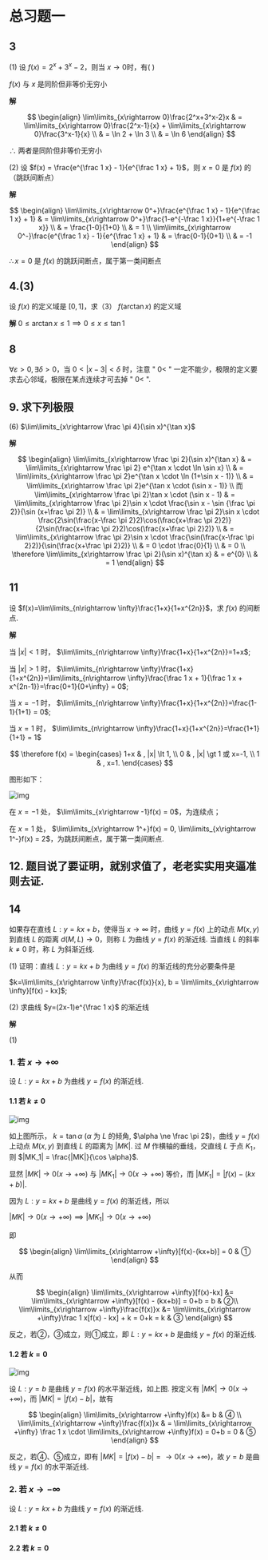 # 总习题一

## 3
   
(1) 设 $f(x)=2^x+3^x-2$，则当 $x\rightarrow 0$时，有( )

$f(x)$ 与 $x$ 是同阶但非等价无穷小 

**解**

$$
\begin{align}
\lim\limits_{x\rightarrow 0}\frac{2^x+3^x-2}x & = \lim\limits_{x\rightarrow 0}\frac{2^x-1}{x} + \lim\limits_{x\rightarrow 0}\frac{3^x-1}{x} \\
& = \ln 2 + \ln 3 \\
& = \ln 6
\end{align}
$$

$\therefore$ 两者是同阶但非等价无穷小

(2) 设 $f(x) = \frac{e^{\frac 1 x} - 1}{e^{\frac 1 x} + 1}$，则 $x=0$ 是 $f(x)$ 的（跳跃间断点）

**解**

$$
\begin{align}
\lim\limits_{x\rightarrow 0^+}\frac{e^{\frac 1 x} - 1}{e^{\frac 1 x} + 1} & = \lim\limits_{x\rightarrow 0^+}\frac{1-e^{-\frac 1 x}}{1+e^{-\frac 1 x}} \\
& = \frac{1-0}{1+0} \\
& = 1 \\
\lim\limits_{x\rightarrow 0^-}\frac{e^{\frac 1 x} - 1}{e^{\frac 1 x} + 1} & = \frac{0-1}{0+1} \\
& = -1
\end{align}
$$

$\therefore x=0$ 是 $f(x)$ 的跳跃间断点，属于第一类间断点

## 4.(3)

设 $f(x)$ 的定义域是 $[0, 1]$，求（3） $f(\arctan x)$ 的定义域
   
**解** $0\leqslant \arctan x \leqslant 1 \implies 0\leqslant x \leqslant \tan 1$

## 8

$\forall \varepsilon \gt 0, \exists \delta \gt 0$，当 $0\lt |x-3| \lt \delta$ 时，注意 " $0\lt$ " 一定不能少，极限的定义要求去心邻域，极限在某点连续才可去掉 " $0\lt$ ".

## 9. 求下列极限
   
(6) $\lim\limits_{x\rightarrow \frac \pi 4}(\sin x)^{\tan x}$

**解**

$$
\begin{align}
\lim\limits_{x\rightarrow \frac \pi 2}(\sin x)^{\tan x} & = \lim\limits_{x\rightarrow \frac \pi 2} e^{\tan x \cdot \ln \sin x} \\
& = \lim\limits_{x\rightarrow \frac \pi 2}e^{\tan x \cdot \ln (1+\sin x - 1)} \\
& = \lim\limits_{x\rightarrow \frac \pi 2}e^{\tan x \cdot (\sin x - 1)} \\
而 \lim\limits_{x\rightarrow \frac \pi 2}\tan x \cdot (\sin x - 1) & = \lim\limits_{x\rightarrow \frac \pi 2}\sin x \cdot \frac{\sin x - \sin {\frac \pi 2}}{\sin (x+\frac \pi 2)} \\
& = \lim\limits_{x\rightarrow \frac \pi 2}\sin x \cdot \frac{2\sin(\frac{x-\frac \pi 2}2)\cos(\frac{x+\frac \pi 2}2)}{2\sin(\frac{x+\frac \pi 2}2)\cos(\frac{x+\frac \pi 2}2)} \\
& = \lim\limits_{x\rightarrow \frac \pi 2}\sin x \cdot \frac{\sin(\frac{x-\frac \pi 2}2)}{\sin(\frac{x+\frac \pi 2}2)} \\
& = 0 \cdot \frac{0}{1} \\
& = 0 \\
\therefore \lim\limits_{x\rightarrow \frac \pi 2}(\sin x)^{\tan x} & = e^{0} \\
& = 1
\end{align}
$$

## 11

设 $f(x)=\lim\limits_{n\rightarrow \infty}\frac{1+x}{1+x^{2n}}$，求 $f(x)$ 的间断点.
    
**解**

当 $|x| \lt 1$ 时， $\lim\limits_{n\rightarrow \infty}\frac{1+x}{1+x^{2n}}=1+x$;

当 $|x| \gt 1$ 时， $\lim\limits_{n\rightarrow \infty}\frac{1+x}{1+x^{2n}}=\lim\limits_{n\rightarrow \infty}\frac{\frac 1 x + 1}{\frac 1 x + x^{2n-1}}=\frac{0+1}{0+\infty} = 0$;

当 $x=-1$ 时， $\lim\limits_{n\rightarrow \infty}\frac{1+x}{1+x^{2n}}=\frac{1-1}{1+1} = 0$;

当 $x=1$ 时， $\lim\limits_{n\rightarrow \infty}\frac{1+x}{1+x^{2n}}=\frac{1+1}{1+1} = 1$

$$
\therefore f(x) = 
\begin{cases}
1+x & , |x| \lt 1, \\
0 & , |x| \gt 1 或 x=-1, \\
1 & , x=1.
\end{cases}
$$

图形如下：

![img](../img/1-12.11.png)

在 $x=-1$ 处， $\lim\limits_{x\rightarrow -1}f(x) = 0$，为连续点；

在 $x=1$ 处， $\lim\limits_{x\rightarrow 1^+}f(x) = 0, \lim\limits_{x\rightarrow 1^-}f(x) = 2$，为跳跃间断点，属于第一类间断点.

## 12. 题目说了要证明，就别求值了，老老实实用夹逼准则去证.


## 14

如果存在直线 $L:y=kx+b$，使得当 $x\rightarrow \infty$ 时，曲线 $y=f(x)$ 上的动点 $M(x,y)$ 到直线 $L$ 的距离 $d(M,L)\rightarrow 0$，则称 $L$ 为曲线 $y=f(x)$ 的渐近线. 当直线 $L$ 的斜率 $k\ne 0$ 时，称 $L$ 为斜渐近线.
    
(1) 证明：直线 $L:y=kx+b$ 为曲线 $y=f(x)$ 的渐近线的充分必要条件是

$k=\lim\limits_{x\rightarrow \infty}\frac{f(x)}{x}, b = \lim\limits_{x\rightarrow \infty}[f(x) - kx]$;

(2) 求曲线 $y=(2x-1)e^{\frac 1 x}$ 的渐近线

**解**

(1) 

### 1. 若 $x\rightarrow +\infty$
       
设 $L:y=kx+b$ 为曲线 $y=f(x)$ 的渐近线.

#### 1.1 若 $k\ne 0$

![img](../img/1-12.14.1.png)

如上图所示， $k=\tan \alpha$ ($\alpha$ 为 $L$ 的倾角, $\alpha \ne \frac \pi 2$)，曲线 $y=f(x)$ 上动点 $M(x,y)$ 到直线 $L$ 的距离为 $|MK|$. 过 $M$ 作横轴的垂线，交直线 $L$ 于点 $K_1$，则 $|MK_1| = \frac{|MK|}{\cos \alpha}$.

显然 $|MK| \rightarrow 0(x\rightarrow +\infty)$ 与 $|MK_1|\rightarrow 0(x\rightarrow +\infty)$ 等价，而 $|MK_1| = |f(x) - (kx+b)|$.

因为 $L:y=kx+b$ 是曲线 $y=f(x)$ 的渐近线，所以

$|MK| \rightarrow 0(x\rightarrow +\infty) \implies |MK_1| \rightarrow 0(x\rightarrow +\infty)$

即 

$$
\begin{align}
\lim\limits_{x\rightarrow +\infty}[f(x)-(kx+b)] = 0 & ①
\end{align}
$$

从而 

$$
\begin{align}
\lim\limits_{x\rightarrow +\infty}[f(x)-kx] &= \lim\limits_{x\rightarrow +\infty}[f(x) - (kx+b)] = 0+b = b & ②\\
\lim\limits_{x\rightarrow +\infty}\frac{f(x)}x &= \lim\limits_{x\rightarrow +\infty}\frac 1 x[f(x) - kx] + k = 0+k = k & ③
\end{align}
$$

反之，若②，③成立，则①成立，即 $L:y=kx+b$ 是曲线 $y=f(x)$ 的渐近线.

#### 1.2 若 $k=0$

![img](../img/1-12.14.2.png)

设 $L:y=b$ 是曲线 $y=f(x)$ 的水平渐近线，如上图. 按定义有 $|MK| \rightarrow 0(x\rightarrow +\infty)$，而 $|MK| = |f(x) - b|$，故有

$$
\begin{align}
\lim\limits_{x\rightarrow +\infty}f(x) &= b & ④ \\
\lim\limits_{x\rightarrow +\infty}\frac{f(x)}x & = \lim\limits_{x\rightarrow +\infty} \frac 1 x \cdot \lim\limits_{x\rightarrow +\infty}f(x) = 0+b = 0 & ⑤
\end{align}
$$

反之，若④、⑤成立，即有 $|MK| = |f(x) - b| = \rightarrow 0(x\rightarrow +\infty)$，故 $y=b$ 是曲线 $y=f(x)$ 的水平渐近线.

### 2. 若 $x\rightarrow -\infty$

设 $L:y=kx+b$ 为曲线 $y=f(x)$ 的渐近线.

#### 2.1 若 $k\ne 0$


#### 2.2 若 $k=0$

